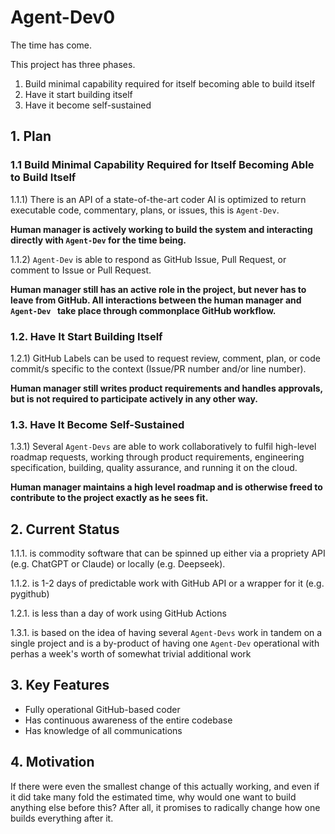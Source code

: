 # Agent-Dev0

The time has come. 

This project has three phases. 

1) Build minimal capability required for itself becoming able to build itself
2) Have it start building itself
3) Have it become self-sustained


## 1. Plan

### 1.1 Build Minimal Capability Required for Itself Becoming Able to Build Itself

1.1.1) There is an API of a state-of-the-art coder AI is optimized to return executable code, commentary, plans, or issues, this is `Agent-Dev`.

**Human manager is actively working to build the system and interacting directly with `Agent-Dev` for the time being.**

1.1.2) `Agent-Dev` is able to respond as GitHub Issue, Pull Request, or comment to Issue or Pull Request.

**Human manager still has an active role in the project, but never has to leave from GitHub. All interactions between the human manager and `Agent-Dev ` take place through commonplace GitHub workflow.**

### 1.2. Have It Start Building Itself

1.2.1) GitHub Labels can be used to request review, comment, plan, or code commit/s specific to the context (Issue/PR number and/or line number).

**Human manager still writes product requirements and handles approvals, but is not required to participate actively in any other way.**

### 1.3. Have It Become Self-Sustained

1.3.1) Several `Agent-Devs` are able to work collaboratively to fulfil high-level roadmap requests, working through product requirements, engineering specification, building, quality assurance, and running it on the cloud.

**Human manager maintains a high level roadmap and is otherwise freed to contribute to the project exactly as he sees fit.**

## 2. Current Status

1.1.1. is commodity software that can be spinned up either via a propriety API (e.g. ChatGPT or Claude) or locally (e.g. Deepseek).

1.1.2. is 1-2 days of predictable work with GitHub API or a wrapper for it (e.g. pygithub)

1.2.1. is less than a day of work using GitHub Actions

1.3.1. is based on the idea of having several `Agent-Devs` work in tandem on a single project and is a by-product of having one `Agent-Dev` operational with perhas a week's worth of somewhat trivial additional work

## 3. Key Features

- Fully operational GitHub-based coder
- Has continuous awareness of the entire codebase
- Has knowledge of all communications

## 4. Motivation

If there were even the smallest change of this actually working, and even if it did take many fold the estimated time, why would one want to build anything else before this? After all, it promises to radically change how one builds everything after it.
